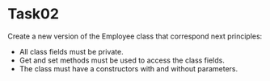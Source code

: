 # Task02

Create a new version of the Employee class that correspond next principles:
- All class fields must be private.
- Get and set methods must be used to access the class fields.
- The class must have a constructors with and without parameters.